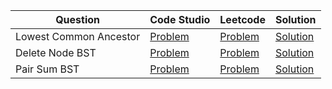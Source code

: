 | Question               | Code Studio                                                               | Leetcode                                                                                | Solution                              |
| ---------------------- | ------------------------------------------------------------------------- | --------------------------------------------------------------------------------------- | ------------------------------------- |
| Lowest Common Ancestor | [Problem](https://www.codingninjas.com/studio/problems/981280)            | [Problem](https://leetcode.com/problems/lowest-common-ancestor-of-a-binary-search-tree) | [Solution](LowestCommonAncestor.java) |
| Delete Node BST        | [Problem](https://www.codingninjas.com/studio/problems/bst-delete_973001) | [Problem](https://leetcode.com/problems/delete-node-in-a-bst)                           | [Solution](DeleteNode.java)           |
| Pair Sum BST           | [Problem](https://www.codingninjas.com/studio/problems/920493)            | [Problem](https://leetcode.com/problems/two-sum-iv-input-is-a-bst)                      | [Solution](PairSum.java)              |
